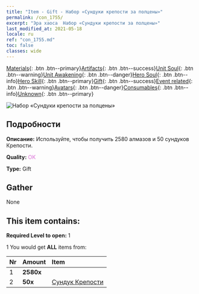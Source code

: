 ```yaml
---
title: "Item - Gift - Набор «Сундуки крепости за полцены»"
permalink: /con_1755/
excerpt: "Эра хаоса  Набор «Сундуки крепости за полцены»"
last_modified_at: 2021-05-18
locale: ru
ref: "con_1755.md"
toc: false
classes: wide
---
```

 [Materials](/ItemsRU/){: .btn .btn--primary}[Artifacts](/ItemsRU/Artifacts/){: .btn .btn--success}[Unit Soul](/ItemsRU/UnitSoul/){: .btn .btn--warning}[Unit Awakening](/ItemsRU/UnitAwakening/){: .btn .btn--danger}[Hero Soul](/ItemsRU/HeroSoul/){: .btn .btn--info}[Hero Skill](/ItemsRU/HeroSkill/){: .btn .btn--primary}[Gift](/ItemsRU/Gift/){: .btn .btn--success}[Event related](/ItemsRU/Events/){: .btn .btn--warning}[Avatars](/ItemsRU/Avatars/){: .btn .btn--danger}[Consumables](/ItemsRU/Consumables/){: .btn .btn--info}[Unknown](/ItemsRU/Unknown/){: .btn .btn--primary}

 ![Набор «Сундуки крепости за полцены»](/images/t/i_907196.png)

## Подробности
 **Описание:** Используйте, чтобы получить 2580 алмазов и 50 сундуков Крепости.

 **Quality:** <span style="color: #DA70D6">OK</span>

 **Type:** Gift

## Gather

  None

## This item contains:

 **Required Level to open:** 1

 1 You would get **ALL** items  from:

  | Nr | Amount |     Item    |
  |:---|:-------|:------------|
  | 1 |  **2580x** | <i class="fas fa-gem"/> |  | 
  | 2 |  **50x** | [Сундук Крепости](/ItemsRU/con_1277/) |  | 
